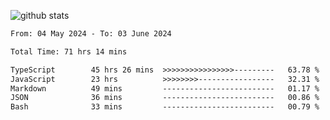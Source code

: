 
![github stats](https://github-readme-stats.vercel.app/api?username=realmahd1&show_icons=true&theme=codeSTACKr&hide_rank=true&count_private=true)

<!--START_SECTION:waka-->

```txt
From: 04 May 2024 - To: 03 June 2024

Total Time: 71 hrs 14 mins

TypeScript        45 hrs 26 mins  >>>>>>>>>>>>>>>>---------   63.78 %
JavaScript        23 hrs          >>>>>>>>-----------------   32.31 %
Markdown          49 mins         -------------------------   01.17 %
JSON              36 mins         -------------------------   00.86 %
Bash              33 mins         -------------------------   00.79 %
```

<!--END_SECTION:waka-->
